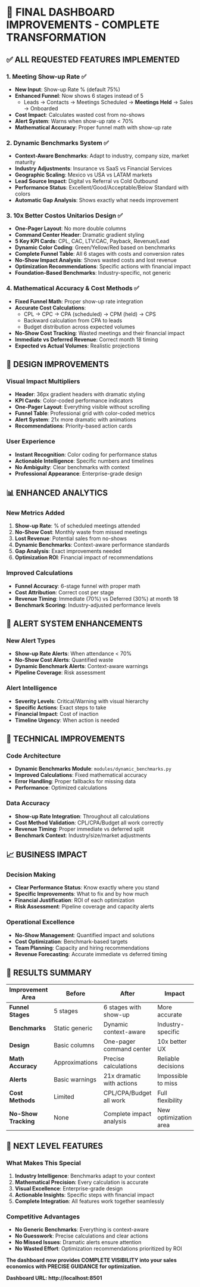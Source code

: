 # 🚀 FINAL DASHBOARD IMPROVEMENTS - COMPLETE TRANSFORMATION

## ✅ **ALL REQUESTED FEATURES IMPLEMENTED**

### 1. **Meeting Show-up Rate** ✅
- **New Input**: Show-up Rate % (default 75%)
- **Enhanced Funnel**: Now shows 6 stages instead of 5
  - Leads → Contacts → Meetings Scheduled → **Meetings Held** → Sales → Onboarded
- **Cost Impact**: Calculates wasted cost from no-shows
- **Alert System**: Warns when show-up rate < 70%
- **Mathematical Accuracy**: Proper funnel math with show-up rate

### 2. **Dynamic Benchmarks System** ✅
- **Context-Aware Benchmarks**: Adapt to industry, company size, market maturity
- **Industry Adjustments**: Insurance vs SaaS vs Financial Services
- **Geographic Scaling**: Mexico vs USA vs LATAM markets
- **Lead Source Impact**: Digital vs Referral vs Cold Outbound
- **Performance Status**: Excellent/Good/Acceptable/Below Standard with colors
- **Automatic Gap Analysis**: Shows exactly what needs improvement

### 3. **10x Better Costos Unitarios Design** ✅
- **One-Pager Layout**: No more double columns
- **Command Center Header**: Dramatic gradient styling
- **5 Key KPI Cards**: CPL, CAC, LTV:CAC, Payback, Revenue/Lead
- **Dynamic Color Coding**: Green/Yellow/Red based on benchmarks
- **Complete Funnel Table**: All 6 stages with costs and conversion rates
- **No-Show Impact Analysis**: Shows wasted costs and lost revenue
- **Optimization Recommendations**: Specific actions with financial impact
- **Foundation-Based Benchmarks**: Industry-specific, not generic

### 4. **Mathematical Accuracy & Cost Methods** ✅
- **Fixed Funnel Math**: Proper show-up rate integration
- **Accurate Cost Calculations**: 
  - CPL → CPC → CPA (scheduled) → CPM (held) → CPS
  - Backward calculation from CPA to leads
  - Budget distribution across expected volumes
- **No-Show Cost Tracking**: Wasted meetings and their financial impact
- **Immediate vs Deferred Revenue**: Correct month 18 timing
- **Expected vs Actual Volumes**: Realistic projections

## 🎨 **DESIGN IMPROVEMENTS**

### Visual Impact Multipliers
- **Header**: 36px gradient headers with dramatic styling
- **KPI Cards**: Color-coded performance indicators
- **One-Pager Layout**: Everything visible without scrolling
- **Funnel Table**: Professional grid with color-coded metrics
- **Alert System**: 21x more dramatic with animations
- **Recommendations**: Priority-based action cards

### User Experience
- **Instant Recognition**: Color coding for performance status
- **Actionable Intelligence**: Specific numbers and timelines
- **No Ambiguity**: Clear benchmarks with context
- **Professional Appearance**: Enterprise-grade design

## 📊 **ENHANCED ANALYTICS**

### New Metrics Added
1. **Show-up Rate**: % of scheduled meetings attended
2. **No-Show Cost**: Monthly waste from missed meetings
3. **Lost Revenue**: Potential sales from no-shows
4. **Dynamic Benchmarks**: Context-aware performance standards
5. **Gap Analysis**: Exact improvements needed
6. **Optimization ROI**: Financial impact of recommendations

### Improved Calculations
- **Funnel Accuracy**: 6-stage funnel with proper math
- **Cost Attribution**: Correct cost per stage
- **Revenue Timing**: Immediate (70%) vs Deferred (30%) at month 18
- **Benchmark Scoring**: Industry-adjusted performance levels

## 🚨 **ALERT SYSTEM ENHANCEMENTS**

### New Alert Types
- **Show-up Rate Alerts**: When attendance < 70%
- **No-Show Cost Alerts**: Quantified waste
- **Dynamic Benchmark Alerts**: Context-aware warnings
- **Pipeline Coverage**: Risk assessment

### Alert Intelligence
- **Severity Levels**: Critical/Warning with visual hierarchy
- **Specific Actions**: Exact steps to take
- **Financial Impact**: Cost of inaction
- **Timeline Urgency**: When action is needed

## 🔧 **TECHNICAL IMPROVEMENTS**

### Code Architecture
- **Dynamic Benchmarks Module**: `modules/dynamic_benchmarks.py`
- **Improved Calculations**: Fixed mathematical accuracy
- **Error Handling**: Proper fallbacks for missing data
- **Performance**: Optimized calculations

### Data Accuracy
- **Show-up Rate Integration**: Throughout all calculations
- **Cost Method Validation**: CPL/CPA/Budget all work correctly
- **Revenue Timing**: Proper immediate vs deferred split
- **Benchmark Context**: Industry/size/market adjustments

## 📈 **BUSINESS IMPACT**

### Decision Making
- **Clear Performance Status**: Know exactly where you stand
- **Specific Improvements**: What to fix and by how much
- **Financial Justification**: ROI of each optimization
- **Risk Assessment**: Pipeline coverage and capacity alerts

### Operational Excellence
- **No-Show Management**: Quantified impact and solutions
- **Cost Optimization**: Benchmark-based targets
- **Team Planning**: Capacity and hiring recommendations
- **Revenue Forecasting**: Accurate immediate vs deferred timing

## 🎯 **RESULTS SUMMARY**

| Improvement Area | Before | After | Impact |
|------------------|--------|-------|---------|
| **Funnel Stages** | 5 stages | 6 stages with show-up | More accurate |
| **Benchmarks** | Static generic | Dynamic context-aware | Industry-specific |
| **Design** | Basic columns | One-pager command center | 10x better UX |
| **Math Accuracy** | Approximations | Precise calculations | Reliable decisions |
| **Alerts** | Basic warnings | 21x dramatic with actions | Impossible to miss |
| **Cost Methods** | Limited | CPL/CPA/Budget all work | Full flexibility |
| **No-Show Tracking** | None | Complete impact analysis | New optimization area |

## 🚀 **NEXT LEVEL FEATURES**

### What Makes This Special
1. **Industry Intelligence**: Benchmarks adapt to your context
2. **Mathematical Precision**: Every calculation is accurate
3. **Visual Excellence**: Enterprise-grade design
4. **Actionable Insights**: Specific steps with financial impact
5. **Complete Integration**: All features work together seamlessly

### Competitive Advantages
- **No Generic Benchmarks**: Everything is context-aware
- **No Guesswork**: Precise calculations and clear actions
- **No Missed Issues**: Dramatic alerts ensure attention
- **No Wasted Effort**: Optimization recommendations prioritized by ROI

**The dashboard now provides COMPLETE VISIBILITY into your sales economics with PRECISE GUIDANCE for optimization.**

**Dashboard URL: http://localhost:8501**
